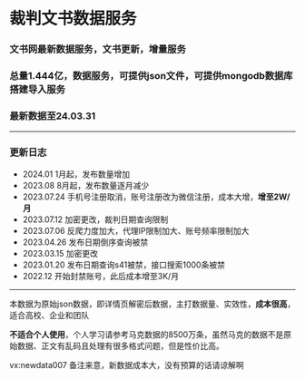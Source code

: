 # 裁判文书数据服务

### 文书网最新数据服务，文书更新，增量服务
### 总量1.444亿，数据服务，可提供json文件，可提供mongodb数据库搭建导入服务
### 最新数据至24.03.31


---
### 更新日志

* 2024.01 1月起，发布数量增加
* 2023.08 8月起，发布数量逐月减少
* 2023.07.24 手机号注册取消，账号注册改为微信注册，成本大增，<strong>增至2W/月</strong>
* 2023.07.12 加密更改，裁判日期查询限制
* 2023.07.06 反爬力度加大，代理IP限制加大、账号频率限制加大
* 2023.04.26 发布日期倒序查询被禁
* 2023.03.15 加密更改
* 2023.01.20 发布日期查询s41被禁，接口搜索1000条被禁
* 2022.12 开始封禁账号，此后成本增至3K/月
---

本数据为原始json数据，即详情页解密后数据，主打数据量、实效性，<strong>成本很高</strong>，适合高校、企业和团队

<strong>不适合个人使用</strong>，个人学习请参考马克数据的8500万条，虽然马克的数据不是原始数据、正文有乱码且处理有很多格式问题，但是性价比高。

vx:newdata007 备注来意，新数据成本大，没有预算的话请谅解啊
